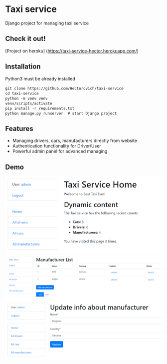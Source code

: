 # Taxi service

Django project for managing taxi service

## Check it out!

[Project on heroku] (https://taxi-service-hector.herokuapp.com/)

## Installation

Python3 must be already installed

```shell
git clone https://github.com/Hectorovich/taxi-service
cd taxi-service
python -m venv venv
venv/scripts/activate
pip install -r requirements.txt
python manage.py runserver  # start Django project
```

## Features

* Managing drivers, cars, manufacturers directly from website
* Authentication functionality for Driver/User
* Powerful admin panel for advanced managing

## Demo

![img.png](img.png)
![img_1.png](img_1.png)
![img_2.png](img_2.png)